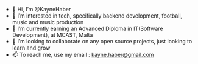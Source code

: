 - 👋 Hi, I’m @KayneHaber
- 👀 I’m interested in tech, specifically backend development, football, music and music production
- 🌱 I’m currently earning an Advanced Diploma in IT(Software Development), at MCAST, Malta
- 💞️ I’m looking to collaborate on any open source projects, just looking to learn and grow
- 📫 To reach me, use my email : kayne.haber@gmail.com

<!---
KayneHaber/KayneHaber is a ✨ special ✨ repository because its `README.md` (this file) appears on your GitHub profile.
You can click the Preview link to take a look at your changes.
--->
